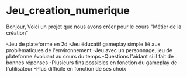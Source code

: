 # Jeu_creation_numerique

Bonjour, 
Voici un projet que nous avons créer pour le cours "Métier de la création"

-Jeu de plateforme en 2d
-Jeu éducatif gameplay simple lié aux problèmatiques de l'environnement
-Jeu avec un personnage, jeu de plateforme évoluant au cours du temps
-Questions l'aidant si il fait de bonnes réponses
-Plusieurs fins possibles en fonction du gameplay de l'utilisateur 
-Plus difficile en fonction de ses choix

